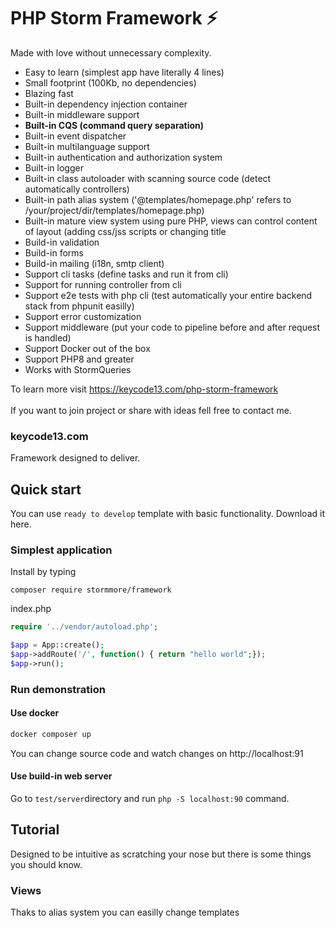 # PHP Storm Framework &#9889;

Made with love without unnecessary complexity. 

- Easy to learn (simplest app have literally 4 lines)
- Small footprint (100Kb, no dependencies)
- Blazing fast
- Built-in dependency injection container
- Built-in middleware support
- **Built-in CQS (command query separation)**
- Built-in event dispatcher 
- Built-in multilanguage support
- Built-in authentication and authorization system
- Built-in logger
- Built-in class autoloader with scanning source code (detect automatically controllers)
- Built-in path alias system ('@templates/homepage.php' refers to /your/project/dir/templates/homepage.php)
- Built-in mature view system using pure PHP, views can control content of layout (adding css/jss scripts or changing title
- Build-in validation
- Build-in forms
- Build-in mailing (i18n, smtp client)
- Support cli tasks (define tasks and run it from cli)
- Support for running controller from cli
- Support e2e tests with php cli (test automatically your entire backend stack from phpunit easilly)
- Support error customization
- Support middleware (put your code to pipeline before and after request is handled)
- Support Docker out of the box
- Support PHP8 and greater
- Works with StormQueries

To learn more visit https://keycode13.com/php-storm-framework \
\
If you want to join project or share with ideas fell free to contact me. 

### keycode13.com

Framework designed to deliver. 

## Quick start

You can use `ready to develop` template with basic functionality. Download it here.

### Simplest application
Install by typing
```
composer require stormmore/framework
```
index.php
```php
require '../vendor/autoload.php';

$app = App::create();
$app->addRoute('/', function() { return "hello world";});
$app->run();
```

### Run demonstration

#### Use docker

```php
docker composer up
```

You  can change source code and watch changes on http://localhost:91

#### Use build-in web server
Go to `test/server`directory and run `php -S localhost:90` command.

## Tutorial
Designed to be intuitive as scratching your nose but there is some things you should know.

### Views

Thaks to alias system you can easilly change templates

